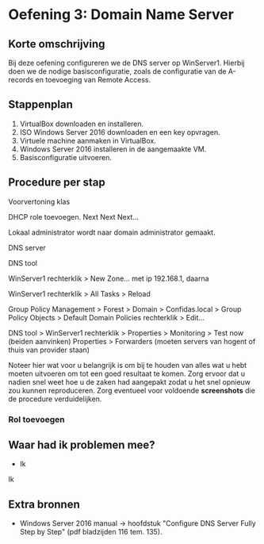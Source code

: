 # Oefening 3: Domain Name Server

## Korte omschrijving

Bij deze oefening configureren we de DNS server op WinServer1. Hierbij doen we de nodige basisconfiguratie, zoals de configuratie van de A-records en toevoeging van Remote Access.

## Stappenplan

1. VirtualBox downloaden en installeren.
2. ISO Windows Server 2016 downloaden en een key opvragen.
3. Virtuele machine aanmaken in VirtualBox.
4. Windows Server 2016 installeren in de aangemaakte VM.
5. Basisconfiguratie uitvoeren.

## Procedure per stap

Voorvertoning klas

DHCP role toevoegen. Next Next Next...



Lokaal administrator wordt naar domain administrator gemaakt. 



DNS server

DNS tool 

WinServer1 rechterklik > New Zone... met ip 192.168.1, daarna

WinServer1 rechterklik > All Tasks > Reload



Group Policy Management > Forest > Domain > Confidas.local > Group Policy Objects > Default Domain Policies rechterklik > Edit...



DNS tool > WinServer1 rechterklik > Properties > Monitoring > Test now (beiden aanvinken)
Properties > Forwarders (moeten servers van hogent of thuis van provider staan)



Noteer hier wat voor u belangrijk is om bij te houden van alles wat u hebt moeten uitvoeren om tot een goed resultaat te komen. Zorg ervoor dat u nadien snel weet hoe u de zaken had aangepakt zodat u het snel opnieuw zou kunnen reproduceren. Zorg eventueel voor voldoende **screenshots** die de procedure verduidelijken.

### Rol toevoegen

## Waar had ik problemen mee?

* Ik

Ik

## Extra bronnen

* Windows Server 2016 manual -> hoofdstuk "Configure DNS Server Fully Step by Step" (pdf bladzijden 116 tem. 135).

